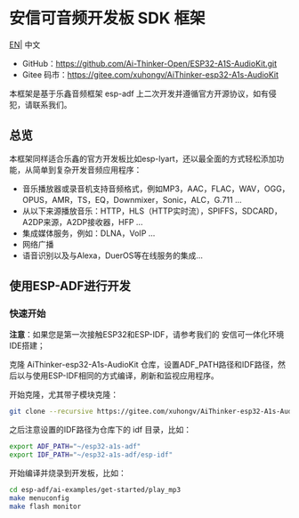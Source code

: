 # 安信可音频开发板 SDK 框架

 [EN](./README.md)| 中文


- GitHub：https://github.com/Ai-Thinker-Open/ESP32-A1S-AudioKit.git
- Gitee 码市：https://gitee.com/xuhongv/AiThinker-esp32-A1s-AudioKit

本框架是基于乐鑫音频框架 esp-adf 上二次开发并遵循官方开源协议，如有侵犯，请联系我们。

## 总览

本框架同样适合乐鑫的官方开发板比如esp-lyart，还以最全面的方式轻松添加功能，从简单到复杂开发音频应用程序：

- 音乐播放器或录音机支持音频格式，例如MP3，AAC，FLAC，WAV，OGG，OPUS，AMR，TS，EQ，Downmixer，Sonic，ALC，G.711 ...
- 从以下来源播放音乐：HTTP，HLS（HTTP实时流），SPIFFS，SDCARD，A2DP来源，A2DP接收器，HFP ...
- 集成媒体服务，例如：DLNA，VoIP ...
- 网络广播
- 语音识别以及与Alexa，DuerOS等在线服务的集成...

## 使用ESP-ADF进行开发

### 快速开始

**注意**：如果您是第一次接触ESP32和ESP-IDF，请参考我们的 安信可一体化环境IDE搭建；

克隆 AiThinker-esp32-A1s-AudioKit 仓库，设置ADF_PATH路径和IDF路径，然后以与使用ESP-IDF相同的方式编译，刷新和监视应用程序。


开始克隆，尤其带子模块克隆：
``` bash
git clone --recursive https://gitee.com/xuhongv/AiThinker-esp32-A1s-AudioKit.git
``` 

之后注意设置的IDF路径为仓库下的 idf 目录，比如：

``` bash
export ADF_PATH="~/esp32-a1s-adf"
export IDF_PATH="~/esp32-a1s-adf/esp-idf"
```
开始编译并烧录到开发板，比如：

``` bash
cd esp-adf/ai-examples/get-started/play_mp3
make menuconfig
make flash monitor
``` 